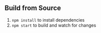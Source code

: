 
## Build from Source
1. `npm install` to install dependencies
1. `npm start` to build and watch for changes

